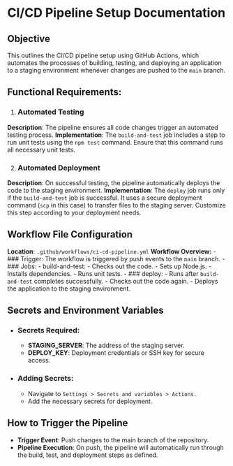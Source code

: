 # CI/CD Pipeline Setup Documentation

## Objective

This outlines the CI/CD pipeline setup using GitHub Actions, which automates the processes of building, testing, and deploying an application to a staging environment whenever changes are pushed to the `main` branch.

## Functional Requirements:

1. ### Automated Testing

**Description**: The pipeline ensures all code changes trigger an automated testing process.
**Implementation**: The `build-and-test` job includes a step to run unit tests using the `npm test` command. Ensure that this command runs all necessary unit tests.

2. ### Automated Deployment

**Description**: On successful testing, the pipeline automatically deploys the code to the staging environment.
**Implementation**: The `deploy` job runs only if the `build-and-test` job is successful. It uses a secure deployment command (`scp` in this case) to transfer files to the staging server. Customize this step according to your deployment needs.

## Workflow File Configuration

**Location**: `.github/workflows/ci-cd-pipeline.yml`
**Workflow Overview:**
    - ### Trigger: The workflow is triggered by push events to the `main` branch.
    - ### Jobs:
        - build-and-test:
        - Checks out the code.
        - Sets up Node.js.
        - Installs dependencies.
        - Runs unit tests.
    - ### deploy:
        - Runs after `build-and-test` completes successfully.
        - Checks out the code again.
        - Deploys the application to the staging environment.

## Secrets and Environment Variables

- ### Secrets Required:

    - **STAGING_SERVER**: The address of the staging server.
    - **DEPLOY_KEY**: Deployment credentials or SSH key for secure access.

- ### Adding Secrets:
    - Navigate to `Settings > Secrets and variables > Actions.`
    - Add the necessary secrets for deployment.

## How to Trigger the Pipeline
- **Trigger Event**: Push changes to the main branch of the repository.
- **Pipeline Execution**: On push, the pipeline will automatically run through the build, test, and deployment steps as defined.

